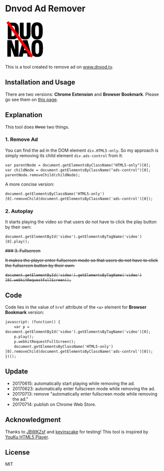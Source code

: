 # Dnvod Ad Remover
![](dnvod-ad-remover-chrome-extension/icon-128.png)

This is a tool created to remove ad on www.dnvod.tv.

## Installation and Usage

There are two versions: **Chrome Extension** and **Browser Bookmark**. Please go see them on [this page](https://augustusz.github.io/Dnvod-Ad-Remover/).

## Explanation

This tool does <s>three</s> two things.

### 1. Remove Ad


You can find the ad in the DOM element `div.HTML5-only`. So my approach is simply removing its child element `div.ads-control` from it:

	var parentNode = document.getElementsByClassName("HTML5-only")[0];
	var childNode = document.getElementsByClassName("ads-control")[0];
	parentNode.removeChild(childNode);

A more concise version:

	document.getElementsByClassName('HTML5-only')[0].removeChild(document.getElementsByClassName('ads-control')[0]);
	
### 2. Autoplay

It starts playing the video so that users do not have to click the play button by their own:

	document.getElementById('video').getElementsByTagName('video')[0].play();

<s>
### 3. Fullscreen

It makes the player enter fullscreen mode so that users do not have to click the fullscreen button by their own:

	document.getElementById('video').getElementsByTagName('video')[0].webkitRequestFullScreen();
	
</s>

## Code 

Code lies in the value of `href` attribute of the `<a>` element for **Browser Bookmark** version:
	
	javascript: (function() {
	    var p = document.getElementById('video').getElementsByTagName('video')[0];
	    p.play();
	    p.webkitRequestFullScreen();
	    document.getElementsByClassName('HTML5-only')[0].removeChild(document.getElementsByClassName('ads-control')[0]);
	})();
	
## Update

- 20170615: automatically start playing while removing the ad.
- 20170623: automatically enter fullscreen mode while removing the ad.
- 20170713: remove "automatically enter fullscreen mode while removing the ad."
- 20170714: publish on Chrome Web Store.

## Acknowledgment

Thanks to [JBWKZsf](https://github.com/JBWKZsf) and [kevinscake](https://github.com/kevinscake) for testing!
This tool is inspired by [YouKu HTML5 Player](http://zythum.free.bg/youkuhtml5playerbookmark/). 

## License 

MIT
